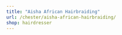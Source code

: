 ```yaml
---
title: "Aisha African Hairbraiding"
url: /chester/aisha-african-hairbraiding/
shop: hairdresser
---
```

